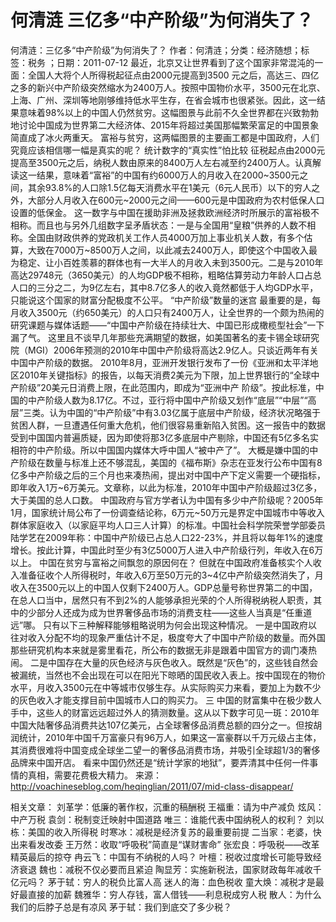 # 何清涟  三亿多“中产阶级”为何消失了？

何清涟：三亿多“中产阶级”为何消失了？
作者：何清涟；分类：经济随想；标签：税务 ；日期：2011-07-12
最近，北京又让世界看到了这个国家非常混沌的一面：全国人大将个人所得税起征点由2000元提高到3500 元之后，高达三、四亿之多的新兴中产阶级突然缩水为2400万人。按照中国物价水平，3500元在北京、上海、广州、深圳等地刚够维持低水平生存，在省会城市也很紧张。因此，这一结果意味着98%以上的中国人仍然贫穷。这幅图景与此前不久全世界都在兴致勃勃地讨论中国成为世界第二大经济体、2015年将超过美国那幅繁荣富足的中国景象简直成了冰火两重天。
富裕与贫穷，这两幅图景的主要画工都是中国政府，人们究竟应该相信哪一幅是真实的呢？
统计数字的“真实性”怕比较
征税起点由2000元提高至3500元之后，纳税人数由原来的8400万人左右减至约2400万人。认真解读这一结果，意味着“富裕”的中国有约6000万人的月收入在2000~3500元之间，其余93.8%的人口除1.5亿每天消费水平在1美元（6元人民币）以下的穷人之外，大部分人月收入在600元~2000元之间——600元是中国政府为农村低保人口设置的低保金。
这一数字与中国在援助非洲及拯救欧洲经济时所展示的富裕极不相称。而且也与另外几组数字呈矛盾状态：一是与全国用“皇粮”供养的人数不相称。全国由财政供养的党政机关工作人员4000万加上事业机关人数，有多个估算，大致在7000万~8500万人之间，以此减去2400万人，即使这个中国收入最为稳定、让小百姓羡慕的群体也有一大半人的月收入未到3500元。二是与2010年高达29748元（3650美元）的人均GDP极不相称，粗略估算劳动力年龄人口占总人口的三分之二，为9亿左右，其中8.7亿多人的收入竟然都低于人均GDP水平，只能说这个国家的财富分配极度不公平。
“中产阶级”数量的迷宫
最重要的是，每月收入3500元（约650美元）的人口只有2400万人，让全世界的一个颇为热闹的研究课题与媒体话题——“中国中产阶级在持续壮大、中国已形成橄榄型社会”一下漏了气。
这里且不谈早几年那些充满期望的数据，如美国著名的麦卡锡全球研究院（MGI）2006年预测的2010年中国中产阶级将高达2.9亿人。只谈近两年有关中国中产阶级的数据。
2010年8月，亚洲开发银行发布了一份《亚洲和太平洋地区2010年关键指标》的报告，以每天消费2美元为下限，加上世界银行的“全球中产阶级”20美元日消费上限，在此范围内，即成为“亚洲中产 阶级”。按此标准，中国的中产阶级人数为8.17亿。不过，亚行将中国中产阶级又划作“底层”“中层”“高层”三类。认为中国的“中产阶级”中有3.03亿属于底层中产阶级，经济状况略强于贫困人群，一旦遭遇任何重大危机，他们很容易重新陷入贫困。这一报告中的数据受到中国国内普遍质疑，因为即使将那3亿多底层中产剔除，中国还有5亿多名实相符的中产阶级。所以中国国内媒体大呼中国人“被中产了”。
大概是嫌中国的中产阶级在数量与标准上还不够混乱，美国的《福布斯》杂志在亚发行公布中国有8亿多中产阶级之后的三个月也来凑热闹，提出对中国中产下定义需要一个硬指标，即年收入1万~6万美元。文章称，以此为标准，2010年中国中产阶级超过3亿多，大于美国的总人口数。
中国政府与官方学者认为中国有多少中产阶级呢？2005年1月，国家统计局公布了一份调查结论称，6万元~50万元是界定中国城市中等收入群体家庭收入（以家庭平均人口三人计算）的标准。中国社会科学院荣誉学部委员陆学艺在2009年称：中国中产阶级已占总人口22-23%，并且将以每年1%的速度增长。按此计算，中国此时至少有3亿5000万人进入中产阶级行列，年收入在6万以上。
中国在贫穷与富裕之间飘忽的原因何在？
但就在中国政府准备核实个人收入准备征收个人所得税时，年收入6万至50万元的3~4亿中产阶级突然消失了，月收入在3500元以上的中国人仅剩下2400万人。GDP总量号称世界第二的中国，在总人口当中，居然只有不到2%的人能够承担光荣的个人所得税纳税人职责，其中的少部分人还成为成为世界奢侈品市场的消费支柱——这些人当真是“任重道远”哪。
只有以下三种解释能够粗略说明为何会出现这种情况。
一是中国政府以往对收入分配不均的现象严重估计不足，极度夸大了中国中产阶级的数量。而外国那些研究机构本来就是雾里看花，所公布的数据无非是跟着中国官方的调门凑热闹。
二是中国存在大量的灰色经济与灰色收入。既然是“灰色”的，这些钱自然会被漏统，当然也不会出现在可以在阳光下晾晒的国民收入表上。按中国现在的物价水平，月收入3500元在中等城市仅够生存。从实际购买力来看，要加上为数不少的灰色收入才能支撑目前中国城市人口的购买力。
三 中国的财富集中在极少数人手中，这些人的财富远远超过外人的猜测数量。这从以下数字可见一斑：2010年中国大陆奢侈品消费共达107亿美元，占全球奢侈品消费总额的四分之一。但按胡润统计，2010年中国千万富豪只有96万人，如果这一富豪群以千万元级占主体，其消费很难将中国变成全球坐二望一的奢侈品消费市场，并吸引全球超1/3的奢侈品牌来中国开店。
看来中国仍然还是“统计学家的地狱”，要弄清其中任何一件事情的真相，需要花费极大精力。
来源：http://voachineseblog.com/heqinglian/2011/07/mid-class-disappear/

相关文章：
刘革学：低廉的著作权，沉重的稿酬税
王福重：请为中产减负
炫风：中产万税
袁剑：税制变迁映射中国道路
唯三：谁能代表中国纳税人的权利？
刘以栋：美国的收入所得税
时寒冰：减税是经济复苏的最重要前提
二当家：老婆，快出来看发改委
王万然：收取“呼吸税”简直是“谋财害命”
张宏良：呼吸税——改革精英最后的掠夺
冉云飞：中国有不纳税的人吗？
叶檀：税收过度增长可能导致经济衰退
魏也：减税不仅必要而且紧迫
陶显芳：实施新税法，国家财政每年减收千亿元吗？
茅于轼：穷人的税负比富人高
迷人的海：血色税收
童大焕：减税才是最好最直接的加薪
魏雅华：穷人存钱，富人借钱——利息税成穷人税
散人：为什么我们的后脖子总是有凉风
茅于轼：我们到底交了多少税？